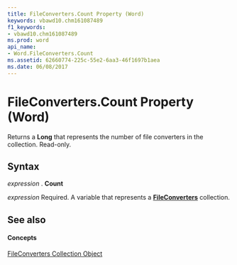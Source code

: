 ```yaml
---
title: FileConverters.Count Property (Word)
keywords: vbawd10.chm161087489
f1_keywords:
- vbawd10.chm161087489
ms.prod: word
api_name:
- Word.FileConverters.Count
ms.assetid: 62660774-225c-55e2-6aa3-46f1697b1aea
ms.date: 06/08/2017
---
```



# FileConverters.Count Property (Word)

Returns a **Long** that represents the number of file converters in the collection. Read-only.


## Syntax

 _expression_ . **Count**

 _expression_ Required. A variable that represents a **[FileConverters](fileconverters-object-word.md)** collection.


## See also


#### Concepts


[FileConverters Collection Object](fileconverters-object-word.md)

